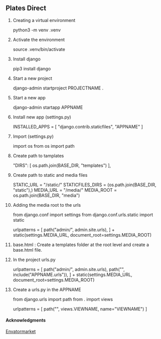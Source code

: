 ## Plates Direct

1. Creating a virtual environment

   python3 -m venv .venv

2. Activate the environment

   source .venv/bin/activate

3. Install django

   pip3 install django

4. Start a new project

   django-admin startproject PROJECTNAME .

5. Start a new app

   django-admin startapp APPNAME

6. Install new app (settings.py)

   INSTALLED_APPS = [
        "django.contrib.staticfiles",
        "APPNAME"
    ]

7. Import (settings.py)

    import os
    from os import path

8. Create path to tamplates

   "DIRS": [
            os.path.join(BASE_DIR, "templates")
    ],

9. Create path to static and media files

    STATIC_URL = "/static/"
    STATICFILES_DIRS = (os.path.join(BASE_DIR, "static"),)
    MEDIA_URL = "/media/"
    MEDIA_ROOT = os.path.join(BASE_DIR, "media")

10. Adding the media root to the urls

    from django.conf import settings
    from django.conf.urls.static import static

    urlpatterns = [
        path("admin/", admin.site.urls),
    ] + static(settings.MEDIA_URL, document_root=settings.MEDIA_ROOT)


11. base.html : Create a templates folder at the root level and create a base.html file.

12. In the project urls.py

    urlpatterns = [
        path("admin/", admin.site.urls),
        path("", include("APPNAME.urls")),
    ] + static(settings.MEDIA_URL, document_root=settings.MEDIA_ROOT)

13. Create a urls.py in the APPNAME

    from django.urls import path
    from . import views

    urlpatterns = [
        path("", views.VIEWNAME, name="VIEWNAME")
    ] 


#### Acknowledgments

[Envatormarket](https://themeforest.net/category/template-kits/elementor)